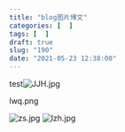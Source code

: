 ```yaml
---
title: "blog图片博文"
categories: [  ]
tags: [  ]
draft: true
slug: "190"
date: "2021-05-23 12:38:00"
---
```


test![JJH.jpg][1]



lwq.png

![zs.jpg][2]
![lzh.jpg][3]


  [1]: https://www.zzsqwq.cn/usr/uploads/2021/05/496034488.jpg
  [2]: https://www.zzsqwq.cn/usr/uploads/2021/05/126011920.jpg
  [3]: https://www.zzsqwq.cn/usr/uploads/2021/05/676871415.jpg
